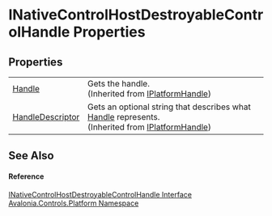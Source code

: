 # INativeControlHostDestroyableControlHandle Properties




## Properties
<table>
<tr>
<td><a href="P_Avalonia_Platform_IPlatformHandle_Handle">Handle</a></td>
<td>Gets the handle.<br />(Inherited from <a href="T_Avalonia_Platform_IPlatformHandle">IPlatformHandle</a>)</td>
</tr>
<tr>
<td><a href="P_Avalonia_Platform_IPlatformHandle_HandleDescriptor">HandleDescriptor</a></td>
<td>Gets an optional string that describes what <a href="P_Avalonia_Platform_IPlatformHandle_Handle">Handle</a> represents.<br />(Inherited from <a href="T_Avalonia_Platform_IPlatformHandle">IPlatformHandle</a>)</td>
</tr>
</table>

## See Also


#### Reference
<a href="T_Avalonia_Controls_Platform_INativeControlHostDestroyableControlHandle">INativeControlHostDestroyableControlHandle Interface</a>  
<a href="N_Avalonia_Controls_Platform">Avalonia.Controls.Platform Namespace</a>  
